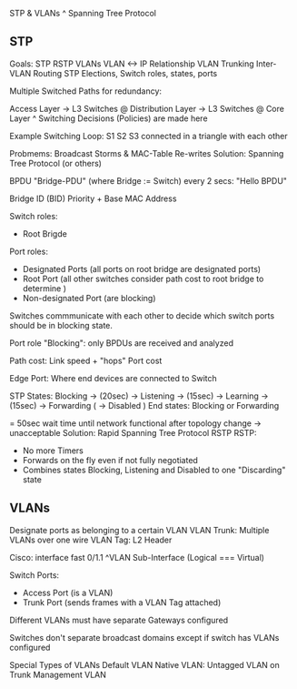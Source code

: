 STP & VLANs
^ Spanning Tree Protocol

## STP

Goals:
STP
RSTP
VLANs
VLAN <-> IP Relationship
VLAN Trunking
Inter-VLAN Routing
STP Elections, Switch roles, states, ports

Multiple Switched Paths for redundancy:

Access Layer -> L3 Switches @ Distribution Layer -> L3 Switches @ Core Layer
                              ^ Switching Decisions (Policies) are made here


Example Switching Loop: S1 S2 S3 connected in a triangle with each other

Probmems: Broadcast Storms & MAC-Table Re-writes
Solution: Spanning Tree Protocol (or others)

BPDU "Bridge-PDU" (where Bridge := Switch)
every 2 secs: "Hello BPDU"

Bridge ID (BID)
Priority + Base MAC Address

Switch roles:
- Root Brigde

Port roles:
- Designated Ports (all ports on root bridge are designated ports)
- Root Port (all other switches consider path cost to root bridge to determine )
- Non-designated Port (are blocking)

Switches commmunicate with each other to decide which switch ports should be in blocking state.

Port role "Blocking": only BPDUs are received and analyzed

Path cost: Link speed + "hops"
Port cost

Edge Port: Where end devices are connected to Switch

STP States: Blocking -> (20sec) -> Listening -> (15sec) -> Learning -> (15sec) -> Forwarding ( -> Disabled )
End states: Blocking or Forwarding

= 50sec wait time until network functional after topology change -> unacceptable
Solution: Rapid Spanning Tree Protocol RSTP
RSTP:
- No more Timers
- Forwards on the fly even if not fully negotiated
- Combines states Blocking, Listening and Disabled to one "Discarding" state

## VLANs

Designate ports as belonging to a certain VLAN
VLAN Trunk: Multiple VLANs over one wire
VLAN Tag: L2 Header

Cisco: interface fast 0/1.1
                         ^VLAN Sub-Interface (Logical === Virtual)

Switch Ports:
  - Access Port (is a VLAN)
  - Trunk Port (sends frames with a VLAN Tag attached)

Different VLANs must have separate Gateways configured

Switches don't separate broadcast domains except if switch has VLANs configured

Special Types of VLANs
Default VLAN
Native VLAN: Untagged VLAN on Trunk
Management VLAN
